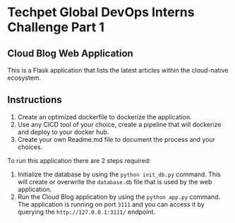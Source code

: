 # Techpet Global DevOps Interns Challenge Part 1 
## Cloud Blog Web Application

This is a Flask application that lists the latest articles within the cloud-native ecosystem.

## Instructions
1. Create an optimized dockerfile to dockerize the application.
2. Use any CICD tool of your choice, create a pipeline that will dockerize and deploy to your docker hub.
3. Create your own Readme.md file to document the process and your choices.

To run this application there are 2 steps required:

1. Initialize the database by using the `python init_db.py` command. This will create or overwrite the `database.db` file that is used by the web application.
2.  Run the Cloud Blog application by using the `python app.py` command. The application is running on port `3111` and you can access it by querying the `http://127.0.0.1:3111/` endpoint.
